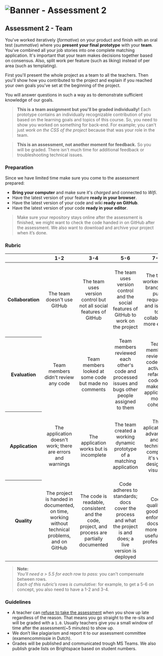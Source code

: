 # ![Banner - Assessment 2][banner]

## Assessment 2 - Team

You've worked iteratively (_formative_) on your product and finish with an oral test (_summative_) where you **present your final prototype** with your **team**. You've combined all your job stories into one complete matching application. It's important that your team makes decisions together based on consensus. Also, split work per feature (such as liking) instead of per area (such as templating).

First you'll present the whole project as a team to all the teachers. Then you'll show how you contributed to the project and explain if you reached your own goals you've set at the beginning of the project. 

You will answer questions in such a way as to demonstrate sufficient knowledge of our goals.

> **This is a team assignment but you'll be graded individually!** Each prototype contains an individually recognizable contribution of you based on the learning goals and topics of this course. So, you need to show you worked on something for back-end. For example; you can't just _work on the CSS of the project_ because that was your role in the team.

> **This is an assessment, not another moment for feedback.** So you will be graded. There isn't much time for additional feedback or troubleshooting technical issues.

### Preparation

Since we have limited time make sure you come to the assessment prepared:

- **Bring your computer** and make sure it's _charged_ and connected to _Wifi_.
- Have the latest version of your feature **ready in your browser**.
- Have the latest version of your code and wiki **ready on GitHub**.
- Have the latest version of your code **ready in your editor**.

> Make sure your repository stays online after the assessment is finished, we might want to check the code handed in on GitHub after the assessment. We also want to download and archive your project when it’s done.

### Rubric

<table>
  <thead>
    <tr>
      <th></th>
      <th><strong>1-2</strong></th>
      <th><strong>3-4</strong></th>
      <th><strong>5-6</strong></th>
      <th><strong>7-8</strong></th>
      <th><strong>9-10</strong></th>
    </tr>
  </thead>
  <tbody>
    <tr>
      <th align="center" scope="row"><strong>Collaboration</strong></th>
      <td align="center">The team doesn't use GitHub</td>
      <td align="center">The team uses version control but not all social features of GitHub</td>
      <td align="center">The team uses version control and the social features of GitHub to work on the project</td>
      <td align="center">The team worked with branches, pull requests and issues to collaborate more easily</td>
      <td align="center">Each team member has equal contributions and tasks are delegated between team members; they went full scrum</td>
    </tr>
    <tr>
      <th align="center" scope="row">Evaluation</th>
      <td align="center">Team members didn't review any code</td>
      <td align="center">Team members looked at some code but made no comments</td>
      <td align="center">Team members reviewed each other's code and processed issues and bugs other people assigned to them</td>
      <td align="center">Team members reviewed code and actively refactor code to make the application more coheren</td>
      <td align="center">Team members also have complex technical discussions in the comments of issues</td>
    </tr>
    <tr>
      <th align="center" scope="row">Application</th>
      <td align="center">The application doesn't work; there are errors and warnings</td>
      <td align="center">The application works but is incomplete</td>
      <td align="center">The team created a working dynamic prototype of a matching application</td>
      <td align="center">The aplication is advanced and is technically complex; it's well designed visually</td>
      <td align="center">The user experience is fantastic and the feature is complex. The team took special care of the interface and the user</td>
    </tr>
    <tr>
      <th align="center" scope="row">Quality</th>
      <td align="center">The project is handed in documented, on time, working without technical problems, and on GitHub</td>
      <td align="center">The code is readable, consistent and the code, project, and process are partially documented</td>
      <td align="center">Code adheres to standards; docs cover the process and what the project is and does; a live version is deployed </td>
      <td align="center">Code quality is good and enforced; docs are more than useful and professional</td>
      <td align="center">Code and docs both read like great books and the project is structured logically
      </td>
    </tr>
  </tbody>
</table>

> **Note:**  
> _You'll need a > 5.5 for each row to pass:_ you can't compensate between rows.  
> _Each of this rubric’s rows is cumulative:_ for example, to get a 5-6 on concept, you also need to have a 1-2 and 3-4.

### Guidelines
* A teacher can [refuse to take the assessment][refuse] when you show up late regardless of the reason. That means you go straight to the re-sits and will be graded with a `1.0`. Usually teachers give you a small window of time after the assessment(~5 minutes) to show up.
* We don’t like plagiarism and report it to our assessment committee (examencommissie in Dutch).
* Grades will be published and communicated trough MS Teams. We also publish grade lists on Brightspace based on student numbers.

[banner]: https://cmda-bt.github.io/pt-course-20-21/assets/banner-a2.svg
[refuse]: https://az.hva.nl/studenten/az-lemmas/studenten/faculteiten/fdmci/tentamens-en-herkansingen-amfi/tentamens-en-herkansingen-amfi.html